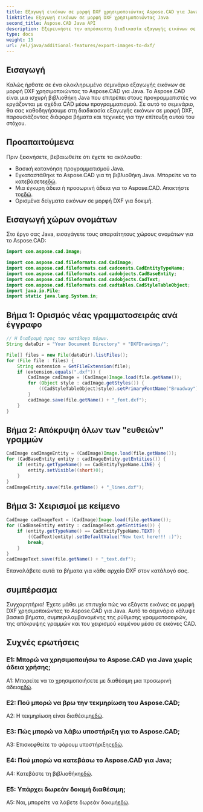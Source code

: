 ```yaml
---
title: Εξαγωγή εικόνων σε μορφή DXF χρησιμοποιώντας Aspose.CAD για Java
linktitle: Εξαγωγή εικόνων σε μορφή DXF χρησιμοποιώντας Java
second_title: Aspose.CAD Java API
description: Εξερευνήστε την απρόσκοπτη διαδικασία εξαγωγής εικόνων σε μορφή DXF χρησιμοποιώντας το Aspose.CAD για Java. Οδηγός βήμα προς βήμα, συχνές ερωτήσεις και πολλά άλλα.
type: docs
weight: 15
url: /el/java/additional-features/export-images-to-dxf/
---
```

## Εισαγωγή

Καλώς ήρθατε σε ένα ολοκληρωμένο σεμινάριο εξαγωγής εικόνων σε μορφή DXF χρησιμοποιώντας το Aspose.CAD για Java. Το Aspose.CAD είναι μια ισχυρή βιβλιοθήκη Java που επιτρέπει στους προγραμματιστές να εργάζονται με σχέδια CAD μέσω προγραμματισμού. Σε αυτό το σεμινάριο, θα σας καθοδηγήσουμε στη διαδικασία εξαγωγής εικόνων σε μορφή DXF, παρουσιάζοντας διάφορα βήματα και τεχνικές για την επίτευξη αυτού του στόχου.

## Προαπαιτούμενα

Πριν ξεκινήσετε, βεβαιωθείτε ότι έχετε τα ακόλουθα:

- Βασική κατανόηση προγραμματισμού Java.
-  Εγκαταστάθηκε το Aspose.CAD για τη βιβλιοθήκη Java. Μπορείτε να το κατεβάσετε[εδώ](https://releases.aspose.com/cad/java/).
- Μια έγκυρη άδεια ή προσωρινή άδεια για το Aspose.CAD. Αποκτήστε το[εδώ](https://purchase.aspose.com/temporary-license/).
- Ορισμένα δείγματα εικόνων σε μορφή DXF για δοκιμή.

## Εισαγωγή χώρων ονομάτων

Στο έργο σας Java, εισαγάγετε τους απαραίτητους χώρους ονομάτων για το Aspose.CAD:

```java
import com.aspose.cad.Image;

import com.aspose.cad.fileformats.cad.CadImage;
import com.aspose.cad.fileformats.cad.cadconsts.CadEntityTypeName;
import com.aspose.cad.fileformats.cad.cadobjects.CadBaseEntity;
import com.aspose.cad.fileformats.cad.cadobjects.CadText;
import com.aspose.cad.fileformats.cad.cadtables.CadStyleTableObject;
import java.io.File;
import static java.lang.System.in;
```

## Βήμα 1: Ορισμός νέας γραμματοσειράς ανά έγγραφο

```java
// Η διαδρομή προς τον κατάλογο πόρων.
String dataDir = "Your Document Directory" + "DXFDrawings/";

File[] files = new File(dataDir).listFiles();
for (File file : files) {
    String extension = GetFileExtension(file);
    if (extension.equals(".dxf")) {
        CadImage cadImage = (CadImage)Image.load(file.getName());
        for (Object style : cadImage.getStyles()) {
            ((CadStyleTableObject)style).setPrimaryFontName("Broadway");
        }
        cadImage.save(file.getName() + "_font.dxf");
    }
}
```

## Βήμα 2: Απόκρυψη όλων των "ευθειών" γραμμών

```java
CadImage cadImageEntity = (CadImage)Image.load(file.getName());
for (CadBaseEntity entity : cadImageEntity.getEntities()) {
    if (entity.getTypeName() == CadEntityTypeName.LINE) {
        entity.setVisible((short)0);
    }
}
cadImageEntity.save(file.getName() + "_lines.dxf");
```

## Βήμα 3: Χειρισμοί με κείμενο

```java
CadImage cadImageText = (CadImage)Image.load(file.getName());
for (CadBaseEntity entity : cadImageText.getEntities()) {
    if (entity.getTypeName() == CadEntityTypeName.TEXT) {
        ((CadText)entity).setDefaultValue("New text here!!! :)");
        break;
    }
}
cadImageText.save(file.getName() + "_text.dxf");
```

Επαναλάβετε αυτά τα βήματα για κάθε αρχείο DXF στον κατάλογό σας.

## συμπέρασμα

Συγχαρητήρια! Έχετε μάθει με επιτυχία πώς να εξάγετε εικόνες σε μορφή DXF χρησιμοποιώντας το Aspose.CAD για Java. Αυτό το σεμινάριο κάλυψε βασικά βήματα, συμπεριλαμβανομένης της ρύθμισης γραμματοσειρών, της απόκρυψης γραμμών και του χειρισμού κειμένου μέσα σε εικόνες CAD.

## Συχνές ερωτήσεις

### Ε1: Μπορώ να χρησιμοποιήσω το Aspose.CAD για Java χωρίς άδεια χρήσης;

 A1: Μπορείτε να το χρησιμοποιήσετε με διαθέσιμη μια προσωρινή άδεια[εδώ](https://purchase.aspose.com/temporary-license/).

### Ε2: Πού μπορώ να βρω την τεκμηρίωση του Aspose.CAD;

 A2: Η τεκμηρίωση είναι διαθέσιμη[εδώ](https://reference.aspose.com/cad/java/).

### Ε3: Πώς μπορώ να λάβω υποστήριξη για το Aspose.CAD;

 A3: Επισκεφθείτε το φόρουμ υποστήριξης[εδώ](https://forum.aspose.com/c/cad/19).

### Ε4: Πού μπορώ να κατεβάσω το Aspose.CAD για Java;

 A4: Κατεβάστε τη βιβλιοθήκη[εδώ](https://releases.aspose.com/cad/java/).

### Ε5: Υπάρχει δωρεάν δοκιμή διαθέσιμη;

 A5: Ναι, μπορείτε να λάβετε δωρεάν δοκιμή[εδώ](https://releases.aspose.com/).